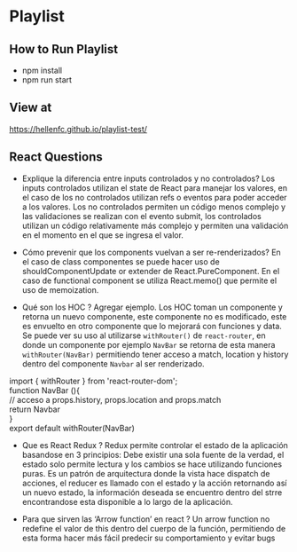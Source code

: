# Playlist

## How to Run Playlist
- npm install
- npm run start

## View at
https://hellenfc.github.io/playlist-test/

## React Questions
- Explique la diferencia entre inputs controlados y no controlados? 
Los inputs controlados utilizan el state de React para manejar los valores, en el caso de los no controlados utilizan refs o eventos para poder acceder a los valores.
Los no controlados permiten un código menos complejo y las validaciones se realizan con el evento submit, los controlados utilizan un código relativamente más complejo y permiten una validación en el momento en el que se ingresa el valor.

- Cómo prevenir que los components vuelvan a ser re-renderizados? 
En el caso de class componentes se puede hacer uso de shouldComponentUpdate or extender de React.PureComponent. En el caso de functional component se utiliza React.memo() que permite el uso de memoization.

- Qué son los HOC ? Agregar ejemplo. 
Los HOC toman un componente y retorna un nuevo componente, este componente no es modificado, este es envuelto en otro componente que lo mejorará con funciones y data.
Se puede ver su uso al utilizarse `withRouter()` de `react-router`, en donde un componente por ejemplo `NavBar` se retorna de esta manera `withRouter(NavBar)` permitiendo tener acceso a match, location y history dentro del componente `Navbar` al ser renderizado.

import { withRouter } from 'react-router-dom';<br />
function NavBar (){<br />
  // acceso a props.history, props.location and props.match<br />
  return Navbar<br />
}<br />
export default withRouter(NavBar)

- Que es React Redux ? 
Redux permite controlar el estado de la aplicación basandose en 3 principios: Debe existir una sola fuente de la verdad, el estado solo permite lectura y los cambios se hace utilizando funciones puras. Es un patrón de arquitectura donde la vista hace dispatch de acciones, el reducer es llamado con el estado y la acción retornando así un nuevo estado, la información deseada se encuentro dentro del strre encontrandose esta disponible a lo largo de la aplicación.

- Para que sirven las ‘Arrow function’ en react ?
Un arrow function no redefine el valor de this dentro del cuerpo de la función, permitiendo de esta forma hacer más fácil predecir su comportamiento y evitar bugs
